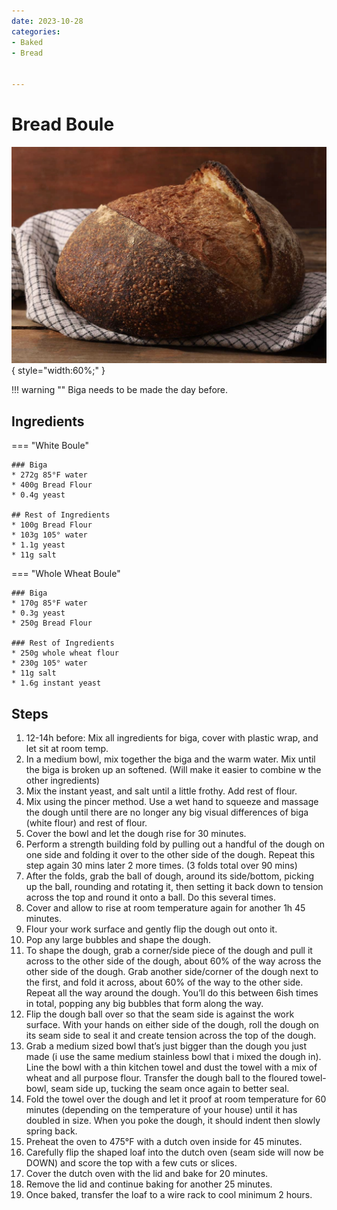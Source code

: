 ```yaml
---
date: 2023-10-28
categories:
- Baked
- Bread

  
---
```


# Bread Boule
![breadboule.jpeg](../../images/breadboule.jpeg){ style="width:60%;" }

!!! warning ""
    Biga needs to be made the day before.  

## Ingredients

=== "White Boule"

    ### Biga
    * 272g 85°F water
    * 400g Bread Flour
    * 0.4g yeast

    ## Rest of Ingredients
    * 100g Bread Flour
    * 103g 105° water
    * 1.1g yeast
    * 11g salt 

=== "Whole Wheat Boule"

    ### Biga
    * 170g 85°F water
    * 0.3g yeast
    * 250g Bread Flour
    
    ### Rest of Ingredients
    * 250g whole wheat flour
    * 230g 105° water 
    * 11g salt
    * 1.6g instant yeast

## Steps
1. 12-14h before: Mix all ingredients for biga, cover with plastic wrap, and let sit at room temp.
2. In a medium bowl, mix together the biga and the warm water. Mix until the biga is broken up an softened. (Will make it easier to combine w the other ingredients)
3. Mix the instant yeast, and salt until a little frothy. Add rest of flour.
4. Mix using the pincer method. Use a wet hand to squeeze and massage the dough until there are no longer any big visual differences of biga (white flour) and rest of flour.
5. Cover the bowl and let the dough rise for 30 minutes.
6. Perform a strength building fold by pulling out a handful of the dough on one side and folding it over to the other side of the dough. Repeat this step again 30 mins later 2 more times. (3 folds total over 90 mins)
7. After the folds, grab the ball of dough, around its side/bottom, picking up the ball,  rounding and rotating it, then setting it back down to tension across the top and round it onto a ball. Do this several times.
8.  Cover and allow to rise at room temperature again for another 1h 45 minutes. 
9.  Flour your work surface and gently flip the dough out onto it.
10. Pop any large bubbles and shape the dough.
11. To shape the dough, grab a corner/side piece of the dough and pull it across to the other side of the dough, about 60% of the way across the other side of the dough. Grab another side/corner of the dough next to the first, and fold it across, about 60% of the way to the other side. Repeat all the way around the dough. You’ll do this between 6ish times in total, popping any big bubbles that form along the way. 
12. Flip the dough ball over so that the seam side is against the work surface. With your hands on either side of the dough, roll the dough on its seam side to seal it and create tension across the top of the dough.
13. Grab a medium sized bowl that’s just bigger than the dough you just made (i use the same medium stainless bowl that i mixed the dough in). Line the bowl with a thin kitchen towel and dust the towel with a mix of wheat and all purpose flour. Transfer the dough ball to the floured towel-bowl, seam side up, tucking the seam once again to better seal.
14. Fold the towel over the dough and let it proof at room temperature for 60 minutes (depending on the temperature of your house) until it has doubled in size. When you poke the dough, it should indent then slowly spring back.
15. Preheat the oven to 475°F with a dutch oven inside for 45 minutes. 
16. Carefully flip the shaped loaf into the dutch oven (seam side will now be DOWN) and score the top with a few cuts or slices.
17. Cover the dutch oven with the lid and bake for 20 minutes.
18. Remove the lid and continue baking for another 25 minutes.
19. Once baked, transfer the loaf to a wire rack to cool minimum 2 hours.